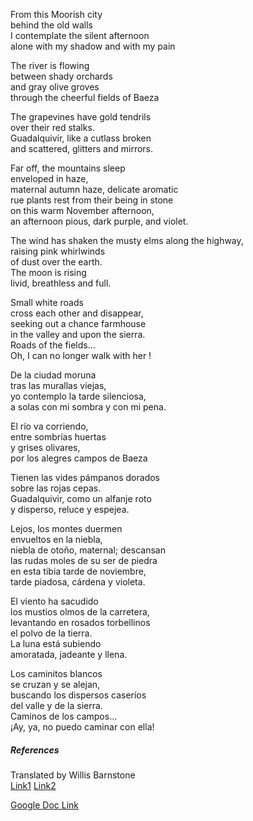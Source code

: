 From this Moorish city  
behind the old walls  
I contemplate the silent afternoon  
alone with my shadow and with my pain

The river is flowing  
between shady orchards  
and gray olive groves  
through the cheerful fields of Baeza

The grapevines have gold tendrils  
over their red stalks.  
Guadalquivir, like a cutlass broken  
and scattered, glitters and mirrors.  

Far off, the mountains sleep  
enveloped in haze,  
maternal autumn haze, delicate aromatic  
rue plants rest from their being in stone  
on this warm November afternoon,  
an afternoon pious, dark purple, and violet.

The wind has shaken the musty elms along the highway,  
raising pink whirlwinds  
of dust over the earth.  
The moon is rising  
livid, breathless and full.  

Small white roads  
cross each other and disappear,  
seeking out a chance farmhouse  
in the valley and upon the sierra.  
Roads of the fields...  
Oh, I can no longer walk with her !

De la ciudad moruna  
tras las murallas viejas,    
yo contemplo la tarde silenciosa,    
a solas con mi sombra y con mi pena.

El río va corriendo,  
entre sombrías huertas  
y grises olivares,  
por los alegres campos de Baeza

Tienen las vides pámpanos dorados  
sobre las rojas cepas.  
Guadalquivir, como un alfanje roto  
y disperso, reluce y espejea.

Lejos, los montes duermen  
envueltos en la niebla,  
niebla de otoño, maternal; descansan  
las rudas moles de su ser de piedra  
en esta tibia tarde de noviembre,  
tarde piadosa, cárdena y violeta.   

El viento ha sacudido  
los mustios olmos de la carretera,  
levantando en rosados torbellinos  
el polvo de la tierra.   
La luna está subiendo  
amoratada, jadeante y llena.

Los caminitos blancos  
se cruzan y se alejan,  
buscando los dispersos caseríos  
del valle y de la sierra.  
Caminos de los campos...   
¡Ay, ya, no puedo caminar con ella!

##### References

Translated by Willis Barnstone  
[Link1](https://www.google.com/search?q=border+of+a+dream+selected+poems+willis+barnstone&oq=border+of+a+dream+selected+poems+willis+barnstone&aqs=chrome..69i57.10980j1j7&sourceid=chrome&ie=UTF-8)
[Link2](https://www.coppercanyonpress.org/books/border-of-a-dream-selected-poems-by-antonio-machado-tr-willis-barnstone/)

[Google Doc Link](https://docs.google.com/document/d/e/2PACX-1vR7YUF_IrzwF42BbGHuEV6mKcI8W4mvmLlcEoz7pBWWAoG0DzqLv0TWohNvpV2kt-L4D3ILUP4xEWYJ/pub)
